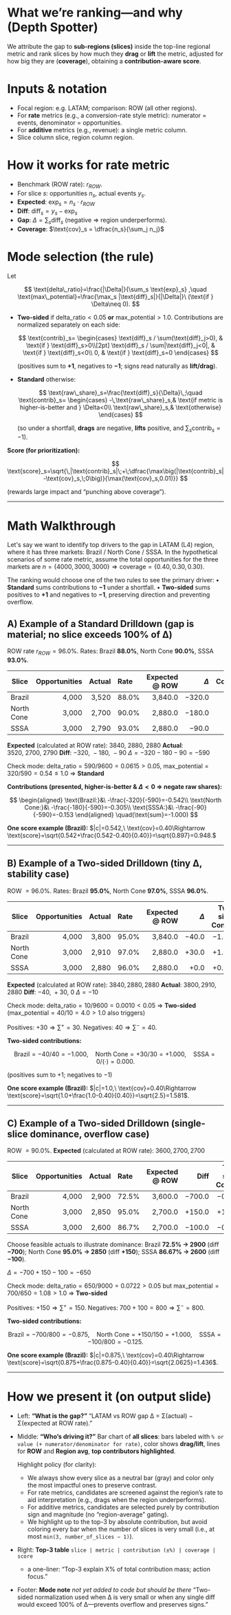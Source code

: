 # What we’re ranking—and why (Depth Spotter)

We attribute the gap to **sub-regions (slices)** inside the top-line regional metric and rank slices by how much they **drag** or **lift** the metric, adjusted for how big they are (**coverage**), obtaining a **contribution-aware score**.

# Inputs & notation
- Focal region: e.g. LATAM; comparison: ROW (all other regions).
- For **rate** metrics (e.g., a conversion-rate style metric): numerator = events, denominator = opportunities.
- For **additive** metrics (e.g., revenue): a single metric column.
- Slice column slice, region column region.

# How it works for rate metric

* Benchmark (ROW rate): $r_{ROW}$.
* For slice $s$: opportunities $n_s$, actual events $y_s$.
* **Expected**: $\text{exp}_s = n_s \cdot r_{ROW}$
* **Diff**: $\text{diff}_s = y_s - \text{exp}_s$
* **Gap**: $\Delta = \sum_s \text{diff}_s$ (negative ⇒ region underperforms).
* **Coverage**: $\text{cov}_s = \dfrac{n_s}{\sum_j n_j}$

# Mode selection (the rule)

Let

$$
\text{delta\_ratio}=\frac{|\Delta|}{\sum_s \text{exp}_s}
,\quad
\text{max\_potential}=\frac{\max_s |\text{diff}_s|}{|\Delta|}\ (\text{if } \Delta\neq 0).
$$

* **Two-sided** if $\text{delta\_ratio}<0.05$ **or** $\text{max\_potential}>1.0$.
  Contributions are normalized separately on each side:

  $$
  \text{contrib}_s=
  \begin{cases}
  \text{diff}_s / \sum(\text{diff}_j>0), & \text{if } \text{diff}_s>0\\[2pt]
  \text{diff}_s / \sum|\text{diff}_j<0|, & \text{if } \text{diff}_s<0\\
  0, & \text{if } \text{diff}_s=0
  \end{cases}
  $$

  (positives sum to **+1**, negatives to **−1**; signs read naturally as **lift/drag**).
* **Standard** otherwise:

  $$
  \text{raw\_share}_s=\frac{\text{diff}_s}{\Delta}\,;\quad
  \text{contrib}_s=
  \begin{cases}
  -\,\text{raw\_share}_s,& \text{if metric is higher-is-better and } \Delta<0\\
  \text{raw\_share}_s,& \text{otherwise}
  \end{cases}
  $$

  (so under a shortfall, **drags** are negative, **lifts** positive, and $\sum_s \text{contrib}_s=-1$).

**Score (for prioritization):**

$$
\text{score}_s=\sqrt{\,|\text{contrib}_s|\;+\;\dfrac{\max\big(|\text{contrib}_s|-\text{cov}_s,\;0\big)}{\max(\text{cov}_s,0.01)}}
$$

(rewards large impact and “punching above coverage”).

---

# Math Walkthrough

Let's say we want to identify top drivers to the gap in LATAM (L4) region, where it has three markets: Brazil / North Cone / SSSA. In the hypothetical scenarios of some rate metric, assume the total opportunities for the three markets are $n=\{4000,3000,3000\}\Rightarrow \text{coverage}=\{0.40,0.30,0.30\}$.

The ranking would choose one of the two rules to see the primary driver:
  • **Standard** sums contributions to **−1** under a shortfall.
  • **Two-sided** sums positives to **+1** and negatives to **−1**, preserving direction and preventing overflow.

## A) Example of a Standard Drilldown (gap is material; no slice exceeds 100% of Δ)

ROW rate $r_{ROW}=96.0\%$.
Rates: Brazil **88.0%**, North Cone **90.0%**, SSSA **93.0%**.

| Slice      | Opportunities | Actual | Rate  | Expected @ ROW | $\Delta$ | Contribution | Coverage | Score |
| ---------- | ------------: | -----: | :---- | -------------: | -------: | -----------: | -------: | ----: |
| Brazil     |         4,000 |  3,520 | 88.0% |        3,840.0 |   −320.0 |       −0.542 |     0.40 | 0.948 |
| North Cone |         3,000 |  2,700 | 90.0% |        2,880.0 |   −180.0 |       −0.305 |     0.30 | 0.567 |
| SSSA       |         3,000 |  2,790 | 93.0% |        2,880.0 |    −90.0 |       −0.153 |     0.30 | 0.391 |
**Expected** (calculated at ROW rate): $3840,\ 2880,\ 2880$
**Actual**: $3520,\ 2700,\ 2790$
**Diff**: $-320,\ -180,\ -90$
$\Delta = -320-180-90=-590$

Check mode:
$\text{delta\_ratio}=590/9600=0.0615>0.05$,
$\text{max\_potential}=320/590=0.54\le 1.0$ ⇒ **Standard**

**Contributions (presented, higher-is-better & $\Delta<0$ ⇒ negate raw shares):**

$$
\begin{aligned}
\text{Brazil:}&\ -\frac{-320}{-590}=-0.542\\
\text{North Cone:}&\ -\frac{-180}{-590}=-0.305\\
\text{SSSA:}&\ -\frac{-90}{-590}=-0.153
\end{aligned}
\quad(\text{sum}=-1.000)
$$

**One score example (Brazil):**
$|c|=0.542,\ \text{cov}=0.40\Rightarrow \text{score}=\sqrt{0.542+\frac{0.542-0.40}{0.40}}=\sqrt{0.897}=0.948.$

---

## B) Example of a Two-sided Drilldown (tiny Δ, stability case)

ROW $=96.0\%$.
Rates: Brazil **95.0%**, North Cone **97.0%**, SSSA **96.0%**.

| Slice      | Opportunities | Actual | Rate  | Expected @ ROW | $\Delta$ | Two-sided Contrib | Coverage | Score |
| ---------- | ------------: | -----: | :---- | -------------: | -------: | ----------------: | -------: | ----: |
| Brazil     |         4,000 |  3,800 | 95.0% |        3,840.0 |    −40.0 |            −1.000 |     0.40 | 1.581 |
| North Cone |         3,000 |  2,910 | 97.0% |        2,880.0 |    +30.0 |            +1.000 |     0.30 | 1.826 |
| SSSA       |         3,000 |  2,880 | 96.0% |        2,880.0 |     +0.0 |            +0.000 |     0.30 | 0.000 |
**Expected** (calculated at ROW rate): $3840,2880,2880$
**Actual**: $3800,2910,2880$
**Diff**: $-40,\ +30,\ 0$
$\Delta=-10$

Check mode:
$\text{delta\_ratio}=10/9600=0.0010<0.05$ ⇒ **Two-sided**
($\text{max\_potential}=40/10=4.0>1.0$ also triggers)

Positives: $+30\Rightarrow \sum^+=30$.
Negatives: $40\Rightarrow \sum^- = 40$.

**Two-sided contributions:**

$$
\text{Brazil}=-40/40=-1.000,\quad
\text{North Cone}=+30/30=+1.000,\quad
\text{SSSA}=0/(\cdot)=0.000.
$$

(positives sum to +1; negatives to −1)

**One score example (Brazil):**
$|c|=1.0,\ \text{cov}=0.40\Rightarrow \text{score}=\sqrt{1.0+\frac{1.0-0.40}{0.40}}=\sqrt{2.5}=1.581$.

---

## C) Example of a Two-sided Drilldown (single-slice dominance, overflow case)

ROW $=90.0\%$.
**Expected** (calculated at ROW rate): $3600,2700,2700$

| Slice      | Opportunities | Actual | Rate  | Expected @ ROW |   Diff | Two-sided Contrib | Coverage | Score |
| ---------- | ------------: | -----: | :---- | -------------: | -----: | ----------------: | -------: | ----: |
| Brazil     |         4,000 |  2,900 | 72.5% |        3,600.0 | −700.0 |            −0.875 |     0.40 | 1.436 |
| North Cone |         3,000 |  2,850 | 95.0% |        2,700.0 | +150.0 |            +1.000 |     0.30 | 1.826 |
| SSSA       |         3,000 |  2,600 | 86.7% |        2,700.0 | −100.0 |            −0.125 |     0.30 | 0.354 |
Choose feasible actuals to illustrate dominance:
Brazil **72.5% → 2900** (diff **−700**);
North Cone **95.0% → 2850** (diff **+150**);
SSSA **86.67% → 2600** (diff **−100**).

$\Delta=-700+150-100=-650$

Check mode:
$\text{delta\_ratio}=650/9000=0.0722>0.05$ but
$\text{max\_potential}=700/650=1.08>1.0$ ⇒ **Two-sided**

Positives: $+150\Rightarrow \sum^+=150$.
Negatives: $700+100=800\Rightarrow \sum^-=800$.

**Two-sided contributions:**

$$
\text{Brazil}=-700/800=-0.875,\quad
\text{North Cone}=+150/150=+1.000,\quad
\text{SSSA}=-100/800=-0.125.
$$

**One score example (Brazil):**
$|c|=0.875,\ \text{cov}=0.40\Rightarrow \text{score}=\sqrt{0.875+\frac{0.875-0.40}{0.40}}=\sqrt{2.0625}=1.436$.

----
# How we present it (on output slide)

* Left: **“What is the gap?”**
  “LATAM vs ROW gap Δ = Σ(actual) − Σ(expected at ROW rate).”
* Middle: **“Who’s driving it?”**
  Bar chart of **all slices**: bars labeled with `% or value (+ numerator/denominator for rate)`, color shows **drag/lift**, lines for **ROW** and **Region avg**, **top contributors highlighted**.
  
  Highlight policy (for clarity):
  - We always show every slice as a neutral bar (gray) and color only the most impactful ones to preserve contrast.
  - For rate metrics, candidates are screened against the region’s rate to aid interpretation (e.g., drags when the region underperforms).
  - For additive metrics, candidates are selected purely by contribution sign and magnitude (no “region-average” gating).
  - We highlight up to the top-3 by absolute contribution, but avoid coloring every bar when the number of slices is very small (i.e., at most `min(3, number_of_slices − 1)`).
* Right: **Top-3 table**
  `slice | metric | contribution (±%) | coverage | score`
  * a one-liner: “Top-3 explain X% of total contribution mass; action focus.”
* Footer: **Mode note** _not yet added to code but should be there_
  “Two-sided normalization used when Δ is very small or when any single diff would exceed 100% of Δ—prevents overflow and preserves signs.”
